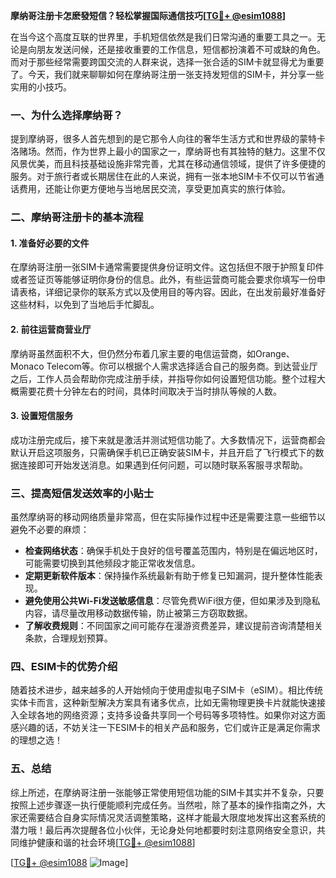 **摩纳哥注册卡怎麽發短信？轻松掌握国际通信技巧[[TG💪+ @esim1088](https://t.me/s/esim1088)]**

在当今这个高度互联的世界里，手机短信依然是我们日常沟通的重要工具之一。无论是向朋友发送问候，还是接收重要的工作信息，短信都扮演着不可或缺的角色。而对于那些经常需要跨国交流的人群来说，选择一张合适的SIM卡就显得尤为重要了。今天，我们就来聊聊如何在摩纳哥注册一张支持发短信的SIM卡，并分享一些实用的小技巧。

### 一、为什么选择摩纳哥？

提到摩纳哥，很多人首先想到的是它那令人向往的奢华生活方式和世界级的蒙特卡洛赌场。然而，作为世界上最小的国家之一，摩纳哥也有其独特的魅力。这里不仅风景优美，而且科技基础设施非常完善，尤其在移动通信领域，提供了许多便捷的服务。对于旅行者或长期居住在此的人来说，拥有一张本地SIM卡不仅可以节省通话费用，还能让你更方便地与当地居民交流，享受更加真实的旅行体验。

### 二、摩纳哥注册卡的基本流程

#### 1. 准备好必要的文件
在摩纳哥注册一张SIM卡通常需要提供身份证明文件。这包括但不限于护照复印件或者签证页等能够证明你身份的信息。此外，有些运营商可能会要求你填写一份申请表格，详细记录你的联系方式以及使用目的等内容。因此，在出发前最好准备好这些材料，以免到了当地后手忙脚乱。

#### 2. 前往运营商营业厅
摩纳哥虽然面积不大，但仍然分布着几家主要的电信运营商，如Orange、Monaco Telecom等。你可以根据个人需求选择适合自己的服务商。到达营业厅之后，工作人员会帮助你完成注册手续，并指导你如何设置短信功能。整个过程大概需要花费十分钟左右的时间，具体时间取决于当时排队等候的人数。

#### 3. 设置短信服务
成功注册完成后，接下来就是激活并测试短信功能了。大多数情况下，运营商都会默认开启这项服务，只需确保手机已正确安装SIM卡，并且开启了飞行模式下的数据连接即可开始发送消息。如果遇到任何问题，可以随时联系客服寻求帮助。

### 三、提高短信发送效率的小贴士

虽然摩纳哥的移动网络质量非常高，但在实际操作过程中还是需要注意一些细节以避免不必要的麻烦：

- **检查网络状态**：确保手机处于良好的信号覆盖范围内，特别是在偏远地区时，可能需要切换到其他频段才能正常收发信息。
- **定期更新软件版本**：保持操作系统最新有助于修复已知漏洞，提升整体性能表现。
- **避免使用公共Wi-Fi发送敏感信息**：尽管免费WiFi很方便，但如果涉及到隐私内容，请尽量改用移动数据传输，防止被第三方窃取数据。
- **了解收费规则**：不同国家之间可能存在漫游资费差异，建议提前咨询清楚相关条款，合理规划预算。

### 四、ESIM卡的优势介绍

随着技术进步，越来越多的人开始倾向于使用虚拟电子SIM卡（eSIM）。相比传统实体卡而言，这种新型解决方案具有诸多优点，比如无需物理更换卡片就能快速接入全球各地的网络资源；支持多设备共享同一个号码等多项特性。如果你对这方面感兴趣的话，不妨关注一下ESIM卡的相关产品和服务，它们或许正是满足你需求的理想之选！

### 五、总结

综上所述，在摩纳哥注册一张能够正常使用短信功能的SIM卡其实并不复杂，只要按照上述步骤逐一执行便能顺利完成任务。当然啦，除了基本的操作指南之外，大家还需要结合自身实际情况灵活调整策略，这样才能最大限度地发挥出这套系统的潜力哦！最后再次提醒各位小伙伴，无论身处何地都要时刻注意网络安全意识，共同维护健康和谐的社会环境[[TG💪+ @esim1088](https://t.me/s/esim1088)] 

[[TG💪+ @esim1088](https://t.me/s/esim1088) ![Image](https://i.postimg.cc/4NQfJmqS/Snipaste-2025-05-13-00-14-12.png)]